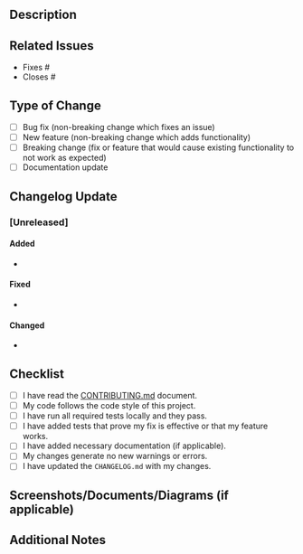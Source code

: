 ## Description

<!-- Provide a short summary of your changes. What problem does this PR solve? -->

## Related Issues

<!-- List related issues or link them using keywords like Fixes #123, Closes #456 -->
- Fixes #
- Closes #

## Type of Change

<!-- Please delete options that are not relevant -->
- [ ] Bug fix (non-breaking change which fixes an issue)
- [ ] New feature (non-breaking change which adds functionality)
- [ ] Breaking change (fix or feature that would cause existing functionality to not work as expected)
- [ ] Documentation update

## Changelog Update

<!-- Describe the changes in a format suitable for the CHANGELOG.md -->

### [Unreleased]
#### Added
- <!-- Example: Added support for dark mode in the UI. -->

#### Fixed
- <!-- Example: Fixed issue with login timeout in the authentication system. -->

#### Changed
- <!-- Example: Improved performance of the analytics dashboard. -->

## Checklist

<!-- Check all the items that apply by replacing [ ] with [x] -->
- [ ] I have read the [CONTRIBUTING.md](CONTRIBUTING.md) document.
- [ ] My code follows the code style of this project.
- [ ] I have run all required tests locally and they pass.
- [ ] I have added tests that prove my fix is effective or that my feature works.
- [ ] I have added necessary documentation (if applicable).
- [ ] My changes generate no new warnings or errors.
- [ ] I have updated the `CHANGELOG.md` with my changes.

## Screenshots/Documents/Diagrams (if applicable)

<!-- Add visual docs to help explain your changes for UX or UI updates and make sure they live inside resume_project/docs-->

## Additional Notes

<!-- Include any additional information or context about the PR -->
